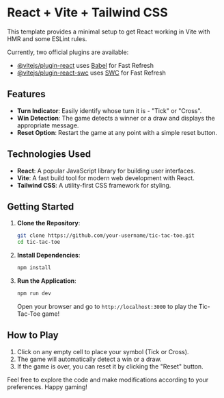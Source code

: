 # React + Vite + Tailwind CSS

This template provides a minimal setup to get React working in Vite with HMR and some ESLint rules.

Currently, two official plugins are available:

- [@vitejs/plugin-react](https://github.com/vitejs/vite-plugin-react/blob/main/packages/plugin-react/README.md) uses [Babel](https://babeljs.io/) for Fast Refresh
- [@vitejs/plugin-react-swc](https://github.com/vitejs/vite-plugin-react-swc) uses [SWC](https://swc.rs/) for Fast Refresh

## Features

- **Turn Indicator**: Easily identify whose turn it is - "Tick" or "Cross".
- **Win Detection**: The game detects a winner or a draw and displays the appropriate message.
- **Reset Option**: Restart the game at any point with a simple reset button.

## Technologies Used

- **React**: A popular JavaScript library for building user interfaces.
- **Vite**: A fast build tool for modern web development with React.
- **Tailwind CSS**: A utility-first CSS framework for styling.

## Getting Started

1. **Clone the Repository**:

   ```bash
   git clone https://github.com/your-username/tic-tac-toe.git
   cd tic-tac-toe
   ```

2. **Install Dependencies**:

   ```bash
   npm install
   ```

3. **Run the Application**:

   ```bash
   npm run dev
   ```

   Open your browser and go to `http://localhost:3000` to play the Tic-Tac-Toe game!

## How to Play

1. Click on any empty cell to place your symbol (Tick or Cross).
2. The game will automatically detect a win or a draw.
3. If the game is over, you can reset it by clicking the "Reset" button.

Feel free to explore the code and make modifications according to your preferences. Happy gaming!
